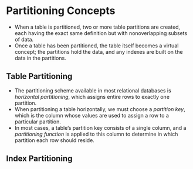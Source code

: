 # Partitioning Concepts

- When a table is partitioned, two or more table partitions are created, each having the exact same definition but with nonoverlapping subsets of data.
- Once a table has been partitioned, the table itself becomes a virtual concept; the partitions hold the data, and any indexes are built on the data in the partitions.

## Table Partitioning

- The partitioning scheme available in most relational databases is *horizontal partitioning*, which assigns entire rows to exactly one partition.
- When partitioning a table horizontally, we must choose a *partition key*, which is the column whose values are used to assign a row to a particular partition.
- In most cases, a table’s partition key consists of a single column, and a *partitioning function* is applied to this column to determine in which partition each row should reside.

## Index Partitioning


